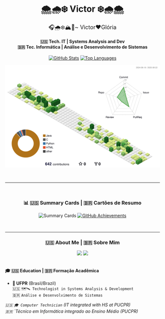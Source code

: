<!-- Header Bilingual -->
<div align="center">
  <h1>🌨️🌧️❄️ Victor ❄️🌧️🌨️</h1>
  <p style="font-size: 18px; margin: 0;">🎧🌧️❄️🏔️🌲~ Victor❤️Glória</p>

  <h4>🇺🇸 Tech. IT | Systems Analysis and Dev <br> 🇧🇷 Tec. Informática | Análise e Desenvolvimento de Sistemas </h4>
  
  [![GitHub Stats](https://github-readme-stats.vercel.app/api?username=victor-alca&show_icons=true&theme=buefy&title_color=6D6875&icon_color=B8E3FF&bg_color=FAFAFA)](https://github.com/victor-alca)
  [![Top Languages](https://github-readme-stats.vercel.app/api/top-langs/?username=victor-alca&layout=compact&theme=buefy&title_color=6D6875&bg_color=FAFAFA&include_all_commits=true)](https://github.com/victor-alca)

  ![Profile 3D](./profile-3d-contrib/profile-green.svg)


  <br>
</div>

---

<div align="center">
  <br>
    <h3><b>📊 🇺🇸 Summary Cards | 🇧🇷 Cartões de Resumo </b></h3>
  
  ![Summary Cards](https://github-profile-summary-cards.vercel.app/api/cards/profile-details?username=victor-alca&theme=default)
  [![GitHub Achievements](https://github-profile-trophy.vercel.app/?username=victor-alca&theme=default&row=1&column=7&title_color=6D6875&icon_color=B8E3FF&bg_color=FAFAFA)](https://github.com/ryo-ma/github-profile-trophy)
  
  <br>
</div>

---

<div align="center">
  <h3><b>🇺🇸 About Me | 🇧🇷 Sobre Mim </b></h3>
  <img src="https://img.shields.io/badge/EN--US-FFD6E8?style=flat-square&logo=google-translate&logoColor=white" height="24">
  <img src="https://img.shields.io/badge/PT--BR-B8E3FF?style=flat-square&logo=google-translate&logoColor=white" height="24">
</div>

<br>

#### 🎓 🇺🇸 Education | 🇧🇷 Formação Acadêmica

- **🏦 UFPR** (Brasil/Brazil)<br>
  🇺🇸 `🗺️🛰️ Technologist in Systems Analysis & Development`<br>
  🇧🇷 `Análise e Desenvolvimento de Sistemas`

*🇺🇸 `🎓 Computer Technician` (IT integrated with HS at PUCPR)*<br>
*🇧🇷 `Técnico em Informática integrado ao Ensino Médio (PUCPR)*
